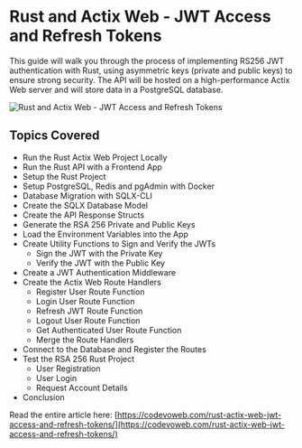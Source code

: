 # Rust and Actix Web - JWT Access and Refresh Tokens

This guide will walk you through the process of implementing RS256 JWT authentication with Rust, using asymmetric keys (private and public keys) to ensure strong security. The API will be hosted on a high-performance Actix Web server and will store data in a PostgreSQL database.

![Rust and Actix Web - JWT Access and Refresh Tokens](https://codevoweb.com/wp-content/uploads/2023/03/Rust-and-Actix-Web-JWT-Access-and-Refresh-Tokens.webp)

## Topics Covered

- Run the Rust Actix Web Project Locally
- Run the Rust API with a Frontend App
- Setup the Rust Project
- Setup PostgreSQL, Redis and pgAdmin with Docker
- Database Migration with SQLX-CLI
- Create the SQLX Database Model
- Create the API Response Structs
- Generate the RSA 256 Private and Public Keys
- Load the Environment Variables into the App
- Create Utility Functions to Sign and Verify the JWTs
    - Sign the JWT with the Private Key
    - Verify the JWT with the Public Key
- Create a JWT Authentication Middleware
- Create the Actix Web Route Handlers
    - Register User Route Function
    - Login User Route Function
    - Refresh JWT Route Function
    - Logout User Route Function
    - Get Authenticated User Route Function
    - Merge the Route Handlers
- Connect to the Database and Register the Routes
- Test the RSA 256 Rust Project
    - User Registration
    - User Login
    - Request Account Details
- Conclusion

Read the entire article here: [https://codevoweb.com/rust-actix-web-jwt-access-and-refresh-tokens/](https://codevoweb.com/rust-actix-web-jwt-access-and-refresh-tokens/)

